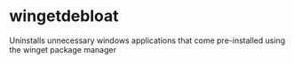 # wingetdebloat
Uninstalls unnecessary windows applications that come pre-installed using the winget package manager
